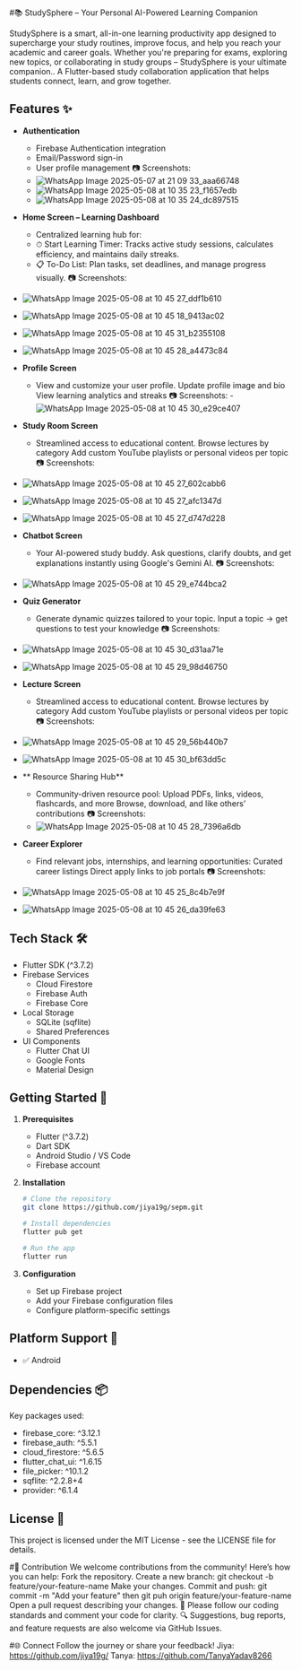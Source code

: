 #📚 StudySphere – Your Personal AI-Powered Learning Companion

StudySphere is a smart, all-in-one learning productivity app designed to supercharge your study routines, improve focus, and help you reach your academic and career goals. Whether you're preparing for exams, exploring new topics, or collaborating in study groups – StudySphere is your ultimate companion.. A Flutter-based study collaboration application that helps students connect, learn, and grow together.

## Features ✨

- **Authentication** 
  - Firebase Authentication integration
  - Email/Password sign-in
  - User profile management
  📷 Screenshots:
  - ![WhatsApp Image 2025-05-07 at 21 09 33_aaa66748](https://github.com/user-attachments/assets/b282a57d-64d2-4645-8355-cff7e89d8d96)
  - ![WhatsApp Image 2025-05-08 at 10 35 23_f1657edb](https://github.com/user-attachments/assets/10da021f-1c01-44dc-a365-4341204c4729)
  - ![WhatsApp Image 2025-05-08 at 10 35 24_dc897515](https://github.com/user-attachments/assets/964561cc-b7de-43bd-a684-170713035026)

- **Home Screen – Learning Dashboard**
   - Centralized learning hub for:
   - ⏱ Start Learning Timer: Tracks active study sessions, calculates efficiency, and maintains daily streaks.
   - 📋 To-Do List: Plan tasks, set deadlines, and manage progress visually.
  📷 Screenshots:
- ![WhatsApp Image 2025-05-08 at 10 45 27_ddf1b610](https://github.com/user-attachments/assets/d2edb30e-5cba-44da-a041-287e86aa7d3e)
- ![WhatsApp Image 2025-05-08 at 10 45 18_9413ac02](https://github.com/user-attachments/assets/f648f6a6-e5ba-4200-ac7d-66bbd5b7667e)
- ![WhatsApp Image 2025-05-08 at 10 45 31_b2355108](https://github.com/user-attachments/assets/a1c168b0-4140-41e8-b3c4-0a4b529a83f8)
- ![WhatsApp Image 2025-05-08 at 10 45 28_a4473c84](https://github.com/user-attachments/assets/9786b578-31b0-47e8-9691-637c3b8b31b4)

- **Profile Screen**
  - View and customize your user profile.
   Update profile image and bio
   View learning analytics and streaks
  📷 Screenshots:
  -![WhatsApp Image 2025-05-08 at 10 45 30_e29ce407](https://github.com/user-attachments/assets/e5255e3d-5031-4364-b01a-f8e97754f7eb)

- **Study Room Screen**
  - Streamlined access to educational content.
    Browse lectures by category
    Add custom YouTube playlists or personal videos per topic
📷 Screenshots:
- ![WhatsApp Image 2025-05-08 at 10 45 27_602cabb6](https://github.com/user-attachments/assets/6885fb49-3c54-4a1f-ac95-c6ef4182d9af)
- ![WhatsApp Image 2025-05-08 at 10 45 27_afc1347d](https://github.com/user-attachments/assets/12f8fb96-db3a-4635-b578-75b86abf412a)
- ![WhatsApp Image 2025-05-08 at 10 45 27_d747d228](https://github.com/user-attachments/assets/35f86b23-ec5e-4ca0-bdc9-8397e379f41a)

- **Chatbot Screen**
  - Your AI-powered study buddy.
    Ask questions, clarify doubts, and get explanations instantly using Google's Gemini AI.
📷 Screenshots:
- ![WhatsApp Image 2025-05-08 at 10 45 29_e744bca2](https://github.com/user-attachments/assets/10d75aee-4e64-4d42-8fb0-264a9d672487)

- **Quiz Generator**
  - Generate dynamic quizzes tailored to your topic.
    Input a topic → get questions to test your knowledge
📷 Screenshots:
- ![WhatsApp Image 2025-05-08 at 10 45 30_d31aa71e](https://github.com/user-attachments/assets/a256545d-e4f2-4650-9009-1a851f9fb955)
- ![WhatsApp Image 2025-05-08 at 10 45 29_98d46750](https://github.com/user-attachments/assets/11f5d2f8-0226-4a90-844e-e242b18939ae)

- **Lecture Screen**
  - Streamlined access to educational content.
    Browse lectures by category
    Add custom YouTube playlists or personal videos per topic
📷 Screenshots:
 - ![WhatsApp Image 2025-05-08 at 10 45 29_56b440b7](https://github.com/user-attachments/assets/435d866f-241a-44b6-a596-5ef69aee0317)
 - ![WhatsApp Image 2025-05-08 at 10 45 30_bf63dd5c](https://github.com/user-attachments/assets/7eaaa0b2-58d1-4474-a636-9500dfbc99a4)

- ** Resource Sharing Hub**
  - Community-driven resource pool:
    Upload PDFs, links, videos, flashcards, and more
    Browse, download, and like others’ contributions
📷 Screenshots:
  - ![WhatsApp Image 2025-05-08 at 10 45 28_7396a6db](https://github.com/user-attachments/assets/d80f6b10-6f7b-450c-a52a-eef2c97583e1)
 
- **Career Explorer**
  - Find relevant jobs, internships, and learning opportunities:
    Curated career listings
    Direct apply links to job portals
📷 Screenshots:
- ![WhatsApp Image 2025-05-08 at 10 45 25_8c4b7e9f](https://github.com/user-attachments/assets/1740525d-0a3f-49f0-bf6b-00f8d07721a0)
- ![WhatsApp Image 2025-05-08 at 10 45 26_da39fe63](https://github.com/user-attachments/assets/6a0fb4d9-c8f2-4cfd-a5ae-45a9f98a7f96)

## Tech Stack 🛠️

- Flutter SDK (^3.7.2)
- Firebase Services
  - Cloud Firestore
  - Firebase Auth
  - Firebase Core
- Local Storage
  - SQLite (sqflite)
  - Shared Preferences
- UI Components
  - Flutter Chat UI
  - Google Fonts
  - Material Design

## Getting Started 🚀

1. **Prerequisites**
   - Flutter (^3.7.2)
   - Dart SDK
   - Android Studio / VS Code
   - Firebase account

2. **Installation**
   ```bash
   # Clone the repository
   git clone https://github.com/jiya19g/sepm.git

   # Install dependencies
   flutter pub get

   # Run the app
   flutter run
   ```

3. **Configuration**
   - Set up Firebase project
   - Add your Firebase configuration files
   - Configure platform-specific settings

## Platform Support 📱

- ✅ Android

## Dependencies 📦

Key packages used:
- firebase_core: ^3.12.1
- firebase_auth: ^5.5.1
- cloud_firestore: ^5.6.5
- flutter_chat_ui: ^1.6.15
- file_picker: ^10.1.2
- sqflite: ^2.2.8+4
- provider: ^6.1.4

## License 📄

This project is licensed under the MIT License - see the LICENSE file for details.

#🤝 Contribution
We welcome contributions from the community! Here’s how you can help:
Fork the repository.
Create a new branch: git checkout -b feature/your-feature-name
Make your changes.
Commit and push: git commit -m "Add your feature" then git puh origin feature/your-feature-name
Open a pull request describing your changes.
📝 Please follow our coding standards and comment your code for clarity.
🔍 Suggestions, bug reports, and feature requests are also welcome via GitHub Issues.

#🌐 Connect
Follow the journey or share your feedback!
Jiya: https://github.com/jiya19g/
Tanya: https://github.com/TanyaYadav8266



